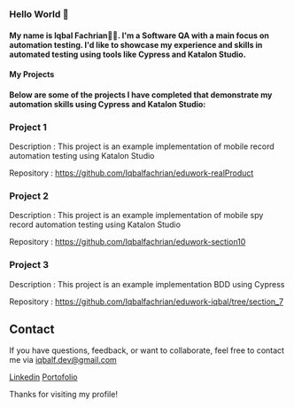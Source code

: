 ### Hello World 👋

#### My name is Iqbal Fachrian👨‍💻. I'm a Software QA with a main focus on automation testing. I'd like to showcase my experience and skills in automated testing using tools like Cypress and Katalon Studio.

#### My Projects 

#### Below are some of the projects I have completed that demonstrate my automation skills using Cypress and Katalon Studio:

### Project 1

Description : This project is an example implementation of mobile record automation testing using Katalon Studio

Repository : https://github.com/Iqbalfachrian/eduwork-realProduct

### Project 2

Description : This project is an example implementation of mobile spy record automation testing using Katalon Studio

Repository : https://github.com/Iqbalfachrian/eduwork-section10

### Project 3

Description : This project is an example implementation BDD using Cypress

Repository : https://github.com/Iqbalfachrian/eduwork-iqbal/tree/section_7

## Contact

If you have questions, feedback, or want to collaborate, feel free to contact me via iqbalf.dev@gmail.com



[Linkedin](linkedin.com/in/iqbalfachrian)
[Portofolio](iqbalf.vercel.app)

Thanks for visiting my profile!

